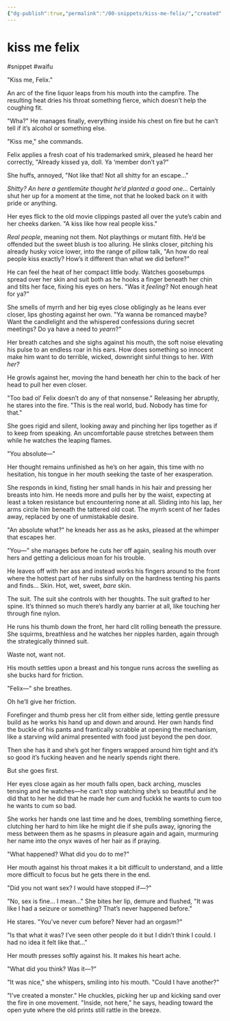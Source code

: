 ```yaml
---
{"dg-publish":true,"permalink":"/00-snippets/kiss-me-felix/","created":"2024-08-29T11:17:28.325-05:00","updated":"2024-08-29T11:19:30.000-05:00"}
---
```


# kiss me felix
#snippet #waifu 

"Kiss me, Felix."

An arc of the fine liquor leaps from his mouth into the campfire. The resulting heat dries his throat something fierce, which doesn’t help the coughing fit. 

"Wha?" He manages finally, everything inside his chest on fire but he can’t tell if it’s alcohol or something else.

"Kiss me," she commands.

Felix applies a fresh coat of his trademarked smirk, pleased he heard her correctly, "Already kissed ya, doll. Ya ‘member don’t ya?"

She huffs, annoyed, "Not like that! Not all shitty for an escape…"

*Shitty? An here a gentlemüte thought he’d planted a good one…* Certainly shut her up for a moment at the time, not that he looked back on it with pride or anything.

Her eyes flick to the old movie clippings pasted all over the yute’s cabin and her cheeks darken. "A kiss like how real people kiss."

*Real people*, meaning not them. Not playthings or mutant filth. He’d be offended but the sweet blush is too alluring. He slinks closer, pitching his already husky voice lower, into the range of pillow talk, "An how do real people kiss exactly? How’s it different than what we did before?"

He can feel the heat of her compact little body. Watches goosebumps spread over her skin and suit both as he hooks a finger beneath her chin and tilts her face, fixing his eyes on hers. "Was it *feeling*? Not enough heat for ya?"

She smells of myrrh and her big eyes close obligingly as he leans ever closer, lips ghosting against her own. "Ya wanna be romanced maybe? Want the candlelight and the whispered confessions during secret meetings?  Do ya have a need to *yearn*?"

Her breath catches and she sighs against his mouth, the soft noise elevating his pulse to an endless roar in his ears. How does something so innocent make him want to do terrible, wicked, downright sinful things to her. *With her?*

He growls against her, moving the hand beneath her chin to the back of her head to pull her even closer.

"Too bad ol’ Felix doesn’t do any of that nonsense." Releasing her abruptly, he stares into the fire. "This is the real world, bud. Nobody has time for that."

She goes rigid and silent, looking away and pinching her lips together as if to keep from speaking. An uncomfortable pause stretches between them while he watches the leaping flames.

"You absolute—"

Her thought remains unfinished as he’s on her again, this time with no hesitation, his tongue in her mouth seeking the taste of her exasperation.

She responds in kind, fisting her small hands in his hair and pressing her breasts into him. He needs more and pulls her by the waist, expecting at least a token resistance but encountering none at all. Sliding into his lap, her arms circle him beneath the tattered old coat. The myrrh scent of her fades away, replaced by one of unmistakable desire.

"An absolute what?" he kneads her ass as he asks, pleased at the whimper that escapes her.

"You—" she manages before he cuts her off again, sealing his mouth over hers and getting a delicious moan for his trouble.

He leaves off with her ass and instead works his fingers around to the front where the hottest part of her rubs sinfully on the hardness tenting his pants and finds… Skin. Hot, wet, sweet, *bare* skin. 

The suit. The suit she controls with her thoughts. The suit grafted to her spine. It’s thinned so much there’s hardly any barrier at all, like touching her through fine nylon.

He runs his thumb down the front, her hard clit rolling beneath the pressure. She squirms, breathless and he watches her nipples harden, again through the strategically thinned suit.

Waste not, want not.

His mouth settles upon a breast and his tongue runs across the swelling as she bucks hard for friction.

"Felix—" she breathes.

Oh he’ll give her friction.

Forefinger and thumb press her clit from either side, letting gentle pressure build as he works his hand up and down and around. Her own hands find the buckle of his pants and frantically scrabble at opening the mechanism, like a starving wild animal presented with food just beyond the pen door.

Then she has it and she’s got her fingers wrapped around him tight and it’s so good it’s fucking heaven and he nearly spends right there.

But she goes first.

Her eyes close again as her mouth falls open, back arching, muscles tensing and he watches—he can’t stop watching she’s so beautiful and he did that to her he did that he made her cum and fuckkk he wants to cum too he wants to cum so bad.

She works her hands one last time and he does, trembling something fierce, clutching her hard to him like he might die if she pulls away, ignoring the mess between them as he spasms in pleasure again and again, murmuring her name into the onyx waves of her hair as if praying.

"What happened? What did you do to me?" 

Her mouth against his throat makes it a bit difficult to understand, and a little more difficult to focus but he gets there in the end.

"Did you not want sex? I would have stopped if—?"

"No, sex is fine… I mean…" She bites her lip, demure and flushed, "It was like I had a seizure or something? That’s never happened before."

He stares. "You’ve never cum before? Never had an orgasm?"

"Is that what it was? I’ve seen other people do it but I didn’t think I could. I had no idea it felt like that…"

Her mouth presses softly against his. It makes his heart ache. 

"What did you think? Was it—?"

"It was nice," she whispers, smiling into his mouth. "Could I have another?"

"I’ve created a monster." He chuckles, picking her up and kicking sand over the fire in one movement. "Inside, not here," he says, heading toward the open yute where the old prints still rattle in the breeze.
